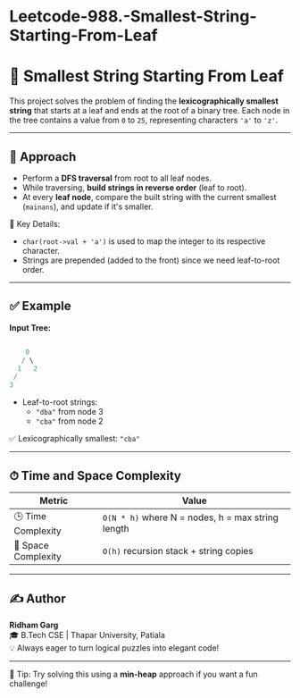 # Leetcode-988.-Smallest-String-Starting-From-Leaf

# 🌿 Smallest String Starting From Leaf

This project solves the problem of finding the **lexicographically smallest string** that starts at a leaf and ends at the root of a binary tree. Each node in the tree contains a value from `0` to `25`, representing characters `'a'` to `'z'`.

---

## 🧠 Approach

- Perform a **DFS traversal** from root to all leaf nodes.
- While traversing, **build strings in reverse order** (leaf to root).
- At every **leaf node**, compare the built string with the current smallest (`mainans`), and update if it's smaller.

🧩 Key Details:
- `char(root->val + 'a')` is used to map the integer to its respective character.
- Strings are prepended (added to the front) since we need leaf-to-root order.

---

## ✅ Example

**Input Tree:**

```cpp

    0
   / \
  1   2
 /
3

```


- Leaf-to-root strings:
  - `"dba"` from node 3
  - `"cba"` from node 2

✅ Lexicographically smallest: `"cba"`

---

## ⏱ Time and Space Complexity

| Metric              | Value                      |
|---------------------|----------------------------|
| 🕒 Time Complexity   | `O(N * h)` where N = nodes, h = max string length |
| 💾 Space Complexity  | `O(h)` recursion stack + string copies |

---

## ✍️ Author

**Ridham Garg**  
🎓 B.Tech CSE | Thapar University, Patiala  
💡 Always eager to turn logical puzzles into elegant code!

---

🌟 Tip: Try solving this using a **min-heap** approach if you want a fun challenge!
